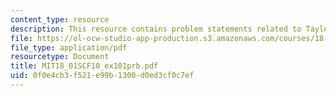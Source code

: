 ```yaml
---
content_type: resource
description: This resource contains problem statements related to Taylor's series.
file: https://ol-ocw-studio-app-production.s3.amazonaws.com/courses/18-01sc-single-variable-calculus-fall-2010/0f0e4cb3f521e99b1300d0ed3cf0c7ef_MIT18_01SCF10_ex101prb.pdf
file_type: application/pdf
resourcetype: Document
title: MIT18_01SCF10_ex101prb.pdf
uid: 0f0e4cb3-f521-e99b-1300-d0ed3cf0c7ef
---
```

